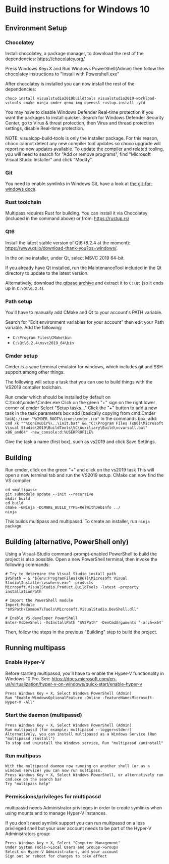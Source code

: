 Build instructions for Windows 10
=================================

Environment Setup
-----------------

### Chocolatey

Install chocolatey, a package manager, to download the rest of the dependencies: <https://chocolatey.org/>

Press Windows Key+X and Run Windows PowerShell(Admin) then follow the chocolatey instructions to "Install with
Powershell.exe"

After chocolatey is installed you can now install the rest of the dependencies:

    choco install visualstudio2019buildtools visualstudio2019-workload-vctools cmake ninja cmder qemu-img openssl rustup.install -yfd

You may have to disable Windows Defender Real-time protection if you want the packages to install quicker. Search for
Windows Defender Security Center, go to Virus & threat protection, then Virus and thread protection settings, disable
Real-time protection.

NOTE: visualcpp-build-tools is only the installer package. For this reason, choco cannot detect any new compiler tool
updates so choco upgrade will report no new updates available. To update the compiler and related tooling, you will need
to search for "Add or remove programs", find "Microsoft Visual Studio Installer" and click "Modify".

### Git

You need to enable symlinks in Windows Git, have a look at
[the git-for-windows docs](https://github.com/git-for-windows/git/wiki/Symbolic-Links).

### Rust toolchain

Multipass requires Rust for building. You can install it via Chocolatey (included in the command above) or from: https://rustup.rs/

### Qt6

Install the latest stable version of Qt6 (6.2.4 at the moment): <https://www.qt.io/download-thank-you?os=windows/>.

In the online installer, under Qt, select MSVC 2019 64-bit.

If you already have Qt installed, run the MaintenanceTool included in the Qt directory to update to the latest version.

Alternatively, download the
[qtbase archive](https://download.qt.io/online/qtsdkrepository/windows_x86/desktop/qt6_624/qt.qt6.624.win64_msvc2019_64/6.2.4-0-202203140926qtbase-Windows-Windows_10_21H2-MSVC2019-Windows-Windows_10_21H2-X86_64.7z)
and extract it to `C:\Qt` (so it ends up in `C:\Qt\6.2.4`).

### Path setup

You'll have to manually add CMake and Qt to your account's PATH variable.

Search for "Edit environment variables for your account" then edit your Path variable. Add the following:

- `C:\Program Files\CMake\bin`
- `C:\Qt\6.2.4\msvc2019_64\bin`

### Cmder setup

Cmder is a sane terminal emulator for windows, which includes git and SSH support among other things.

The following will setup a task that you can use to build things with the VS2019 compiler toolchain.

Run cmder which should be installed by default on C:\tools\cmder\Cmder.exe
Click on the green "+" sign on the right lower corner of cmder
Select "Setup tasks..."
Click the "+" button to add a new task
In the task parameters box add (basically copying from cmd:Cmder task):
``/icon "%CMDER_ROOT%\icons\cmder.ico"``
In the commands box, add:
``cmd /k ""%ConEmuDir%\..\init.bat" && "C:\Program Files (x86)\Microsoft Visual Studio\2019\BuildTools\VC\Auxiliary\Build\vcvarsall.bat" x86_amd64" -new_console:d:%USERPROFILE%``

Give the task a name (first box), such as vs2019 and click Save Settings.

Building
---------------------------------------

Run cmder, click on the green "+" and click on the vs2019 task
This will open a new terminal tab and run the VS2019 setup. CMake can now find the VS compiler.

    cd <multipass>
    git submodule update --init --recursive
    mkdir build
    cd build
    cmake -GNinja -DCMAKE_BUILD_TYPE=RelWithDebInfo ../
    ninja

This builds multipass and multipassd.
To create an installer, run `ninja package`

Building (alternative, PowerShell only)
---------------------------------------

Using a Visual-Studio command-prompt-enabled PowerShell to build the project is also possible.
Open a new PowerShell terminal, then invoke the following commands:

```pwsh
# Try to determine the Visual Studio install path
$VSPath = & "${env:ProgramFiles(x86)}\Microsoft Visual Studio\Installer\vswhere.exe" -products Microsoft.VisualStudio.Product.BuildTools -latest -property installationPath

# Import the PowerShell module
Import-Module "$VSPath\Common7\Tools\Microsoft.VisualStudio.DevShell.dll"

# Enable VS developer PowerShell
Enter-VsDevShell -VsInstallPath "$VSPath" -DevCmdArguments '-arch=x64'
```

Then, follow the steps in the previous "Building" step to build the project.

Running multipass
---------------------------------------

### Enable Hyper-V

Before starting multipassd, you'll have to enable the Hyper-V functionality in Windows 10 Pro.
See: https://docs.microsoft.com/en-us/virtualization/hyper-v-on-windows/quick-start/enable-hyper-v

    Press Windows Key + X, Select Windows PowerShell (Admin)
    Run "Enable-WindowsOptionalFeature -Online -FeatureName:Microsoft-Hyper-V -All"

### Start the daemon (multipassd)

    Press Windows Key + X, Select Windows PowerShell (Admin)
    Run multipassd (for example: multipassd --logger=stderr)
    Alternatively, you can install multipassd as a Windows Service (Run "multipassd /install")
    To stop and uninstall the Windows service, Run "multipassd /uninstall"

### Run multipass

    With the multipassd daemon now running on another shell (or as a windows service) you can now run multipass.
    Press Windows Key + X, Select Windows PowerShell, or alternatively run cmd.exe on the search bar
    Try "multipass help"

### Permissions/privileges for multipassd

multipassd needs Administrator privileges in order to create symlinks when using mounts and to manage Hyper-V instances.

If you don't need symlink support you can run multipassd on a less privileged shell but your user account
needs to be part of the Hyper-V Administrators group:

    Press Windows key + X, Select "Computer Management"
    Under System Tools->Local Users and Groups->Groups
    Select on Hyper-V Administrators, add your account
    Sign out or reboot for changes to take effect

